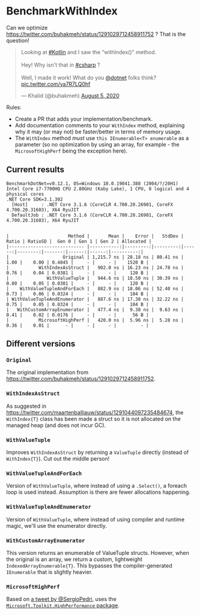 # BenchmarkWithIndex

Can we optimize https://twitter.com/buhakmeh/status/1291029712458911752 ? That is the question!

<blockquote class="twitter-tweet"><p lang="en" dir="ltr">Looking at <a href="https://twitter.com/hashtag/Kotlin?src=hash&amp;ref_src=twsrc%5Etfw">#Kotlin</a> and I saw the “withIndex()&quot; method.<br><br>Hey! Why isn&#39;t that in <a href="https://twitter.com/hashtag/csharp?src=hash&amp;ref_src=twsrc%5Etfw">#csharp</a> ?<br><br>Well, I made it work! What do you <a href="https://twitter.com/dotnet?ref_src=twsrc%5Etfw">@dotnet</a> folks think? <a href="https://t.co/ya7R7LQ0hf">pic.twitter.com/ya7R7LQ0hf</a></p>&mdash; Khalid (@buhakmeh) <a href="https://twitter.com/buhakmeh/status/1291029712458911752?ref_src=twsrc%5Etfw">August 5, 2020</a></blockquote>

Rules:
* Create a PR that adds your implementation/benchmark.
* Add documentation comments to your `WithIndex` method, explaining why it may (or may not) be faster/better in terms of memory usage.
* The `WithIndex` method *must* use `this IEnumerable<T> enumerable` as a parameter (so no optimization by using an array, for example - the `MicrosoftHighPerf` being the exception here).

## Current results

```
BenchmarkDotNet=v0.12.1, OS=Windows 10.0.19041.388 (2004/?/20H1)
Intel Core i7-7700HQ CPU 2.80GHz (Kaby Lake), 1 CPU, 8 logical and 4 physical cores
.NET Core SDK=3.1.302
  [Host]     : .NET Core 3.1.6 (CoreCLR 4.700.20.26901, CoreFX 4.700.20.31603), X64 RyuJIT
  DefaultJob : .NET Core 3.1.6 (CoreCLR 4.700.20.26901, CoreFX 4.700.20.31603), X64 RyuJIT


|                      Method |       Mean |    Error |   StdDev | Ratio | RatioSD |  Gen 0 | Gen 1 | Gen 2 | Allocated |
|---------------------------- |-----------:|---------:|---------:|------:|--------:|-------:|------:|------:|----------:|
|                    Original | 1,215.7 ns | 28.18 ns | 80.41 ns |  1.00 |    0.00 | 0.4845 |     - |     - |    1520 B |
|           WithIndexAsStruct |   902.0 ns | 16.23 ns | 24.78 ns |  0.76 |    0.04 | 0.0381 |     - |     - |     120 B |
|              WithValueTuple |   944.6 ns | 18.50 ns | 30.39 ns |  0.80 |    0.05 | 0.0381 |     - |     - |     120 B |
|    WithValueTupleAndForEach |   882.9 ns | 18.06 ns | 52.40 ns |  0.73 |    0.06 | 0.0324 |     - |     - |     104 B |
| WithValueTupleAndEnumerator |   887.6 ns | 17.38 ns | 32.22 ns |  0.75 |    0.05 | 0.0324 |     - |     - |     104 B |
|   WithCustomArrayEnumerator |   477.4 ns |  9.38 ns |  9.63 ns |  0.41 |    0.02 | 0.0176 |     - |     - |      56 B |
|           MicrosoftHighPerf |   420.0 ns |  5.96 ns |  5.28 ns |  0.36 |    0.01 |      - |     - |     - |         - |
```

## Different versions

### `Original`

The original implementation from https://twitter.com/buhakmeh/status/1291029712458911752.

### `WithIndexAsStruct`

As suggested in https://twitter.com/maartenballiauw/status/1291044097235484674,
the `WithIndex{T}` class has been made a struct so it is not allocated
on the managed heap (and does not incur GC).

### `WithValueTuple`

Improves `WithIndexAsStruct` by returning a `ValueTuple` directly 
(instead of `WithIndex{T}`). Cut out the middle person!
        
### `WithValueTupleAndForEach`

Version of `WithValueTuple`, where instead of using a `.Select()`,
a foreach loop is used instead. Assumption is there are fewer
allocations happening.
        
### `WithValueTupleAndEnumerator`

Version of `WithValueTuple`, where instead of using compiler and
runtime magic, we'll use the enumerator directly.

### `WithCustomArrayEnumerator`

This version returns an enumerable of ValueTuple structs.
However, when the original is an array, we return a custom, lightweight `IndexedArrayEnumerable{T}`.
This bypasses the compiler-generated `IEnumerable` that is slightly heavier.
        
### `MicrosoftHighPerf`

Based on [a tweet by @SergioPedri](https://twitter.com/SergioPedri/status/1291330327881879552), uses the [`Microsoft.Toolkit.HighPerformance` package](https://www.nuget.org/packages/Microsoft.Toolkit.HighPerformance/).
